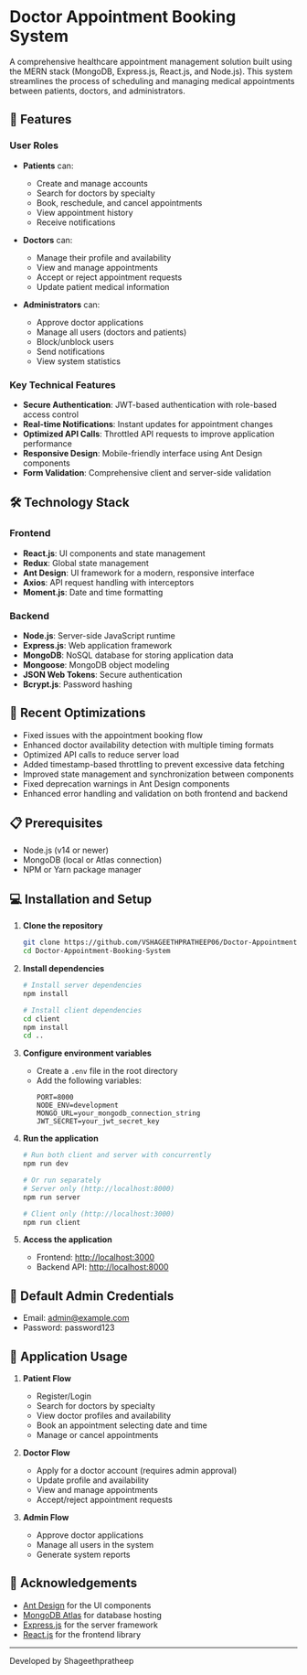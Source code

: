 # Doctor Appointment Booking System

A comprehensive healthcare appointment management solution built using the MERN stack (MongoDB, Express.js, React.js, and Node.js). This system streamlines the process of scheduling and managing medical appointments between patients, doctors, and administrators.

## 🌟 Features

### User Roles
- **Patients** can:
  - Create and manage accounts
  - Search for doctors by specialty
  - Book, reschedule, and cancel appointments
  - View appointment history
  - Receive notifications
  
- **Doctors** can:
  - Manage their profile and availability
  - View and manage appointments
  - Accept or reject appointment requests
  - Update patient medical information
  
- **Administrators** can:
  - Approve doctor applications
  - Manage all users (doctors and patients)
  - Block/unblock users
  - Send notifications
  - View system statistics

### Key Technical Features
- **Secure Authentication**: JWT-based authentication with role-based access control
- **Real-time Notifications**: Instant updates for appointment changes
- **Optimized API Calls**: Throttled API requests to improve application performance
- **Responsive Design**: Mobile-friendly interface using Ant Design components
- **Form Validation**: Comprehensive client and server-side validation

## 🛠️ Technology Stack

### Frontend
- **React.js**: UI components and state management
- **Redux**: Global state management
- **Ant Design**: UI framework for a modern, responsive interface
- **Axios**: API request handling with interceptors
- **Moment.js**: Date and time formatting

### Backend
- **Node.js**: Server-side JavaScript runtime
- **Express.js**: Web application framework
- **MongoDB**: NoSQL database for storing application data
- **Mongoose**: MongoDB object modeling
- **JSON Web Tokens**: Secure authentication
- **Bcrypt.js**: Password hashing

## 🚀 Recent Optimizations

- Fixed issues with the appointment booking flow
- Enhanced doctor availability detection with multiple timing formats
- Optimized API calls to reduce server load
- Added timestamp-based throttling to prevent excessive data fetching
- Improved state management and synchronization between components
- Fixed deprecation warnings in Ant Design components
- Enhanced error handling and validation on both frontend and backend

## 📋 Prerequisites

- Node.js (v14 or newer)
- MongoDB (local or Atlas connection)
- NPM or Yarn package manager

## 💻 Installation and Setup

1. **Clone the repository**
   ```bash
   git clone https://github.com/VSHAGEETHPRATHEEP06/Doctor-Appointment-Booking-System.git
   cd Doctor-Appointment-Booking-System
   ```

2. **Install dependencies**
   ```bash
   # Install server dependencies
   npm install
   
   # Install client dependencies
   cd client
   npm install
   cd ..
   ```

3. **Configure environment variables**
   - Create a `.env` file in the root directory
   - Add the following variables:
     ```
     PORT=8000
     NODE_ENV=development
     MONGO_URL=your_mongodb_connection_string
     JWT_SECRET=your_jwt_secret_key
     ```

4. **Run the application**
   ```bash
   # Run both client and server with concurrently
   npm run dev
   
   # Or run separately
   # Server only (http://localhost:8000)
   npm run server
   
   # Client only (http://localhost:3000)
   npm run client
   ```

5. **Access the application**
   - Frontend: [http://localhost:3000](http://localhost:3000)
   - Backend API: [http://localhost:8000](http://localhost:8000)

## 🔐 Default Admin Credentials
- Email: admin@example.com
- Password: password123

## 📱 Application Usage

1. **Patient Flow**
   - Register/Login
   - Search for doctors by specialty
   - View doctor profiles and availability
   - Book an appointment selecting date and time
   - Manage or cancel appointments

2. **Doctor Flow**
   - Apply for a doctor account (requires admin approval)
   - Update profile and availability
   - View and manage appointments
   - Accept/reject appointment requests

3. **Admin Flow**
   - Approve doctor applications
   - Manage all users in the system
   - Generate system reports

## 🙏 Acknowledgements

- [Ant Design](https://ant.design/) for the UI components
- [MongoDB Atlas](https://www.mongodb.com/cloud/atlas) for database hosting
- [Express.js](https://expressjs.com/) for the server framework
- [React.js](https://reactjs.org/) for the frontend library

---

Developed by Shageethpratheep
